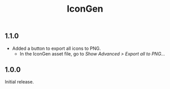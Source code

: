 ﻿---
title: IconGen
---

## 1.1.0

- Added a button to export all icons to PNG.
  - In the IconGen asset file, go to *Show Advanced > Export all to PNG...*

## 1.0.0

Initial release.
